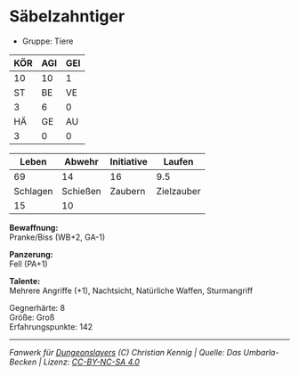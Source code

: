 # Säbelzahntiger  
- Gruppe: Tiere  

| KÖR | AGI | GEI |  
| --- | --- | --- |  
| 10  | 10  | 1   |
| ST  | BE  | VE  |  
| 3   | 6   | 0   |
| HÄ  | GE  | AU  |  
| 3   | 0   | 0   |


| Leben    | Abwehr   | Initiative | Laufen     |
| -------- | -------- | ---------- | ---------- |
| 69       | 14       | 16         | 9.5        |
| Schlagen | Schießen | Zaubern    | Zielzauber |
| 15       | 10       |            |            |

**Bewaffnung:**  
Pranke/Biss (WB+2, GA-1)

**Panzerung:**  
Fell (PA+1)

**Talente:**  
Mehrere Angriffe (+1), Nachtsicht, Natürliche Waffen, Sturmangriff

Gegnerhärte: 8  
Größe: Groß  
Erfahrungspunkte: 142  



___
*Fanwerk für [Dungeonslayers](https://www.dungeonslayers.net/) (C) Christian Kennig | Quelle: Das Umbarla-Becken | Lizenz: [CC-BY-NC-SA 4.0](https://creativecommons.org/licenses/by-nc-sa/4.0/deed.de)*